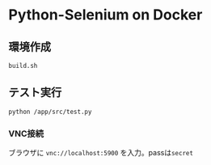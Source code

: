 # Python-Selenium on Docker

## 環境作成

`build.sh`

## テスト実行

`python /app/src/test.py`

### VNC接続
ブラウザに `vnc://localhost:5900` を入力。passは`secret`

